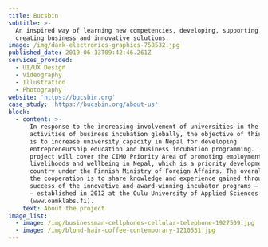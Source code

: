 ```yaml
---
title: Bucsbin
subtitle: >-
  An inspired way of learning new competencies, developing, supporting &
  creating business and innovative solutions.
image: /img/dark-electronics-graphics-758532.jpg
published_date: 2019-06-13T09:42:46.261Z
services_provided:
  - UI/UX Design
  - Videography
  - Illustration
  - Photography
website: 'https://bucsbin.org'
case_study: 'https://bucsbin.org/about-us'
block:
  - content: >-
      In response to the increasing involvement of universities in the applied
      activities of business incubation globally, the objective of this project
      is to increase university capacity in Nepal for developing
      entrepreneurship education and business incubation programming. The
      project will cover the CIMO Priority Area of promoting employment,
      livelihoods and wellbeing in Nepal, which is a priority development
      country under the Finnish Ministry of Foreign Affairs. The overall goal of
      the cooperation is to share knowledge and experience gained through the
      success of the innovative and award-winning incubator programs – Oamk LABs
      – established in 2012 at the Oulu University of Applied Sciences
      (www.oamklabs.fi).
    text: About the project
image_list:
  - image: /img/businessman-cellphones-cellular-telephone-1927509.jpg
  - image: /img/blond-hair-coffee-contemporary-1210531.jpg
---
```


